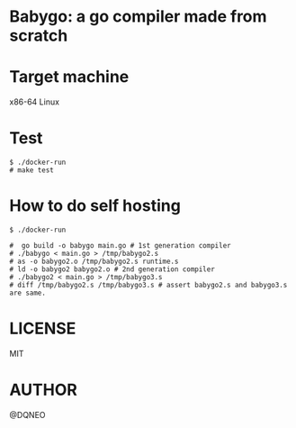 # Babygo: a go compiler made from scratch


# Target machine

x86-64 Linux

# Test

```terminal
$ ./docker-run
# make test
```

# How to do self hosting

```terminal
$ ./docker-run

#  go build -o babygo main.go # 1st generation compiler
# ./babygo < main.go > /tmp/babygo2.s
# as -o babygo2.o /tmp/babygo2.s runtime.s
# ld -o babygo2 babygo2.o # 2nd generation compiler
# ./babygo2 < main.go > /tmp/babygo3.s
# diff /tmp/babygo2.s /tmp/babygo3.s # assert babygo2.s and babygo3.s are same.
```

# LICENSE

MIT

# AUTHOR

@DQNEO
